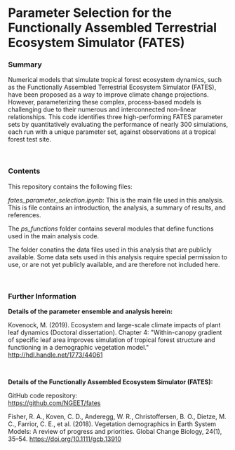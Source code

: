 # Parameter Selection for the Functionally Assembled Terrestrial Ecosystem Simulator (FATES)

### Summary
Numerical models that simulate tropical forest ecosystem dynamics, such as the Functionally Assembled Terrestrial Ecosystem Simulator (FATES), have been proposed as a way to improve climate change projections. However, parameterizing these complex, process-based models is challenging due to their numerous and interconnected non-linear relationships. This code identifies three high-performing FATES parameter sets by quantitatively evaluating the performance of nearly 300 simulations, each run with a unique parameter set, against observations at a tropical forest test site.

<br>

### Contents
This repository contains the following files:

_fates_parameter_selection.ipynb_: This is the main file used in this analysis. This is file contains an introduction, the analysis, a summary of results, and references.

The _ps_functions_ folder contains several modules that define functions used in the main analysis code.

The <data> folder conatins the data files used in this analysis that are publicly available. Some data sets used in this analysis require special permission to use, or are not yet publicly available, and are therefore not included here.

<br>

### Further Information
__Details of the parameter ensemble and analysis herein:__

Kovenock, M. (2019). Ecosystem and large-scale climate impacts of plant leaf dynamics (Doctoral dissertation). Chapter 4: "Within-canopy gradient of specific leaf area improves simulation of tropical forest structure and functioning in a demographic vegetation model." http://hdl.handle.net/1773/44061

<br>

__Details of the Functionally Assembled Ecosystem Simulator (FATES):__

GitHub code repository: <br>
https://github.com/NGEET/fates

Fisher, R. A., Koven, C. D., Anderegg, W. R., Christoffersen, B. O., Dietze, M. C., Farrior, C. E., et al. (2018). Vegetation demographics in Earth System Models: A review of progress and priorities. Global Change Biology, 24(1), 35–54. https://doi.org/10.1111/gcb.13910
